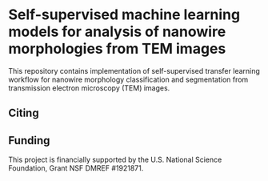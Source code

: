# Self-supervised machine learning models for analysis of nanowire morphologies from TEM images
This repository contains implementation of self-supervised transfer learning workflow for nanowire morphology classification and segmentation from transmission electron microscopy (TEM) images.
## Citing
## Funding
This project is financially supported by the U.S. National Science Foundation, Grant NSF DMREF #1921871.

